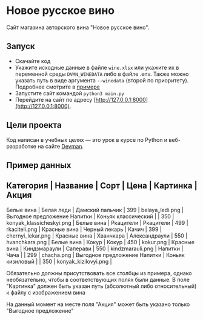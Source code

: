 # Новое русское вино

Сайт магазина авторского вина "Новое русское вино".

## Запуск

- Скачайте код
- Укажите исходные данные в файле `wine.xlsx` или укажите их в переменной среды `DVMN_WINEDATA` либо в файле .env. Также можно указать путь в виде аргумента `--winedata` (второй по приоритету). Подробнее смотрите в [примере](#пример-данных)
- Запустите сайт командой `python3 main.py`
- Перейдите на сайт по адресу [http://127.0.0.1:8000](http://127.0.0.1:8000).

## Цели проекта

Код написан в учебных целях — это урок в курсе по Python и веб-разработке на сайте [Devman](https://dvmn.org).

## Пример данных

Категория     |  Название             |  Сорт             |  Цена  |  Картинка                  |  Акция
-------------------------------------------------------------------------------------------------------------------------
Белые вина    |  Белая леди           |  Дамский пальчик  |  399   |  belaya_ledi.png           |  Выгодное предложение
Напитки       |  Коньяк классический  |                   |  350   |  konyak_klassicheskyi.png  |
Белые вина    |  Ркацители            |  Ркацители        |  499   |  rkaciteli.png             |
Красные вина  |  Черный лекарь        |  Качич            |  399   |  chernyi_lekar.png         |
Красные вина  |  Хванчкара            |  Александраули    |  550   |  hvanchkara.png            |
Белые вина    |  Кокур                |  Кокур            |  450   |  kokur.png                 |
Красные вина  |  Киндзмараули         |  Саперави         |  550   |  kindzmarauli.png          |
Напитки       |  Чача                 |                   |  299   |  chacha.png                |  Выгодное предложение
Напитки       |  Коньяк кизиловый     |                   |  350   |  konyak_kizilovyi.png      |

Обязательно должны присутствовать все столбцы из примера, однако необязательно, чтобы в соответствующих полях были данные.
В поле "Картинка" должен быть указан путь (абсолютный либо относительный) к файлу с изображением вина

На данный момент на месте поля "Акция" может быть указано только "Выгодное предложение"
